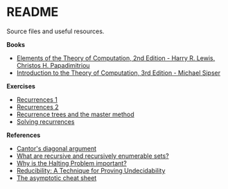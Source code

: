 # README

Source files and useful resources.

**Books**

- [Elements of the Theory of Computation, 2nd Edition - Harry R. Lewis, Christos H. Papadimitriou](https://goo.gl/SqZ54w)
- [Introduction to the Theory of Computation, 3rd Edition - Michael Sipser](https://goo.gl/MdVvYg)

**Exercises**

- [Recurrences 1](http://jeffe.cs.illinois.edu/teaching/algorithms/notes/99-recurrences.pdf)
- [Recurrences 2](https://courses.engr.illinois.edu/cs173/sp2011/Homework/hw9-solutions.pdf)
- [Recurrence trees and the master method](https://www.cs.cornell.edu/courses/cs3110/2012sp/lectures/lec20-master/lec20.html)
- [Solving recurrences](http://web.stanford.edu/class/archive/cs/cs161/cs161.1166/lectures/lecture3.pdf)

**References**

- [Cantor's diagonal argument](https://en.wikipedia.org/wiki/Cantor%27s_diagonal_argument)
- [What are recursive and recursively enumerable sets?](https://stackoverflow.com/questions/920074/what-are-recursively-enumerable-sets)
- [Why is the Halting Problem important?](https://cs.stackexchange.com/questions/32845/why-really-is-the-halting-problem-so-important)
- [Reducibility: A Technique for Proving Undecidability](https://www.youtube.com/watch?v=Wt00XVmyIpY)
- [The asymptotic cheat sheet](http://web.mit.edu/broder/Public/asymptotics-cheatsheet.pdf)
